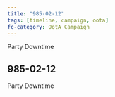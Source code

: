 ```yaml
---
title: "985-02-12"
tags: [timeline, campaign, oota]
fc-category: OotA Campaign
---
```

<span class='ob-timelines'
	data-date='985-02-12-00'
	data-title='Campaign: NAGA Adventures'
	data-class='orange'> Party Downtime </span>
## 985-02-12
Party Downtime
